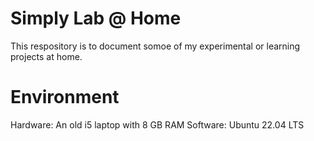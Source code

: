 # Simply Lab @ Home

This respository is to document somoe of my experimental or learning projects at home.

# Environment

Hardware: An old i5 laptop with 8 GB RAM
Software: Ubuntu 22.04 LTS

